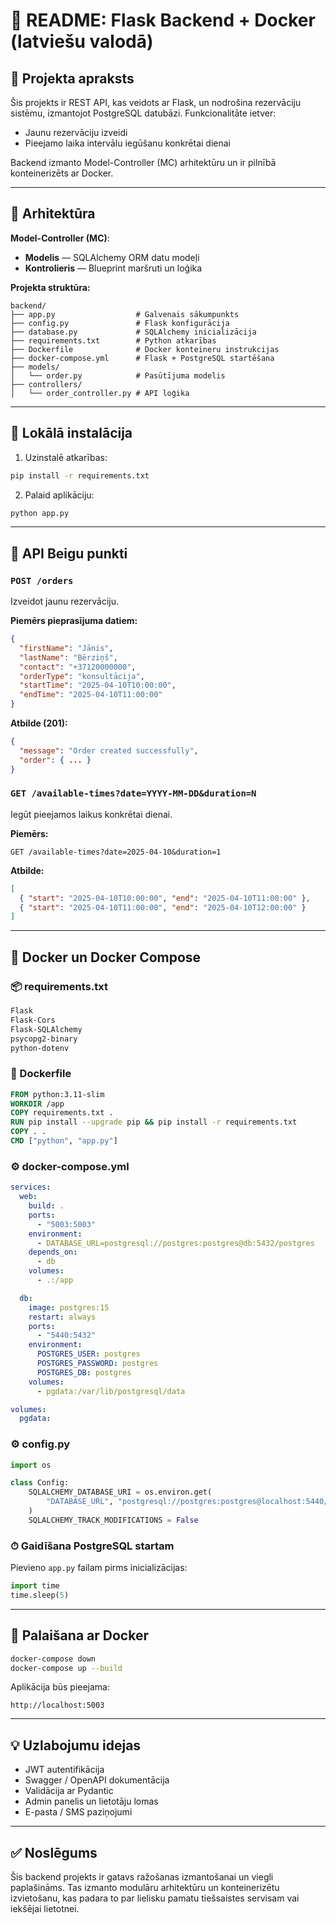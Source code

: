 # 📘 README: Flask Backend + Docker (latviešu valodā)

## 📌 Projekta apraksts

Šis projekts ir REST API, kas veidots ar Flask, un nodrošina rezervāciju sistēmu, izmantojot PostgreSQL datubāzi. Funkcionalitāte ietver:

- Jaunu rezervāciju izveidi
- Pieejamo laika intervālu iegūšanu konkrētai dienai

Backend izmanto Model-Controller (MC) arhitektūru un ir pilnībā konteinerizēts ar Docker.

---

## 🧱 Arhitektūra

**Model-Controller (MC)**:
- **Modelis** — SQLAlchemy ORM datu modeļi
- **Kontrolieris** — Blueprint maršruti un loģika

**Projekta struktūra:**
```
backend/
├── app.py                  # Galvenais sākumpunkts
├── config.py               # Flask konfigurācija
├── database.py             # SQLAlchemy inicializācija
├── requirements.txt        # Python atkarības
├── Dockerfile              # Docker konteineru instrukcijas
├── docker-compose.yml      # Flask + PostgreSQL startēšana
├── models/
│   └── order.py            # Pasūtījuma modelis
├── controllers/
│   └── order_controller.py # API loģika
```

---

## 🔌 Lokālā instalācija

1. Uzinstalē atkarības:
```bash
pip install -r requirements.txt
```

2. Palaid aplikāciju:
```bash
python app.py
```

---

## 🔗 API Beigu punkti

### `POST /orders`
Izveidot jaunu rezervāciju.

**Piemērs pieprasījuma datiem:**
```json
{
  "firstName": "Jānis",
  "lastName": "Bērziņš",
  "contact": "+37120000000",
  "orderType": "konsultācija",
  "startTime": "2025-04-10T10:00:00",
  "endTime": "2025-04-10T11:00:00"
}
```

**Atbilde (201):**
```json
{
  "message": "Order created successfully",
  "order": { ... }
}
```

### `GET /available-times?date=YYYY-MM-DD&duration=N`
Iegūt pieejamos laikus konkrētai dienai.

**Piemērs:**
```
GET /available-times?date=2025-04-10&duration=1
```
**Atbilde:**
```json
[
  { "start": "2025-04-10T10:00:00", "end": "2025-04-10T11:00:00" },
  { "start": "2025-04-10T11:00:00", "end": "2025-04-10T12:00:00" }
]
```

---

## 🐳 Docker un Docker Compose

### 📦 requirements.txt
```txt
Flask
Flask-Cors
Flask-SQLAlchemy
psycopg2-binary
python-dotenv
```

### 📄 Dockerfile
```dockerfile
FROM python:3.11-slim
WORKDIR /app
COPY requirements.txt .
RUN pip install --upgrade pip && pip install -r requirements.txt
COPY . .
CMD ["python", "app.py"]
```

### ⚙️ docker-compose.yml
```yaml
services:
  web:
    build: .
    ports:
      - "5003:5003"
    environment:
      - DATABASE_URL=postgresql://postgres:postgres@db:5432/postgres
    depends_on:
      - db
    volumes:
      - .:/app

  db:
    image: postgres:15
    restart: always
    ports:
      - "5440:5432"
    environment:
      POSTGRES_USER: postgres
      POSTGRES_PASSWORD: postgres
      POSTGRES_DB: postgres
    volumes:
      - pgdata:/var/lib/postgresql/data

volumes:
  pgdata:
```

### ⚙️ config.py
```python
import os

class Config:
    SQLALCHEMY_DATABASE_URI = os.environ.get(
        "DATABASE_URL", "postgresql://postgres:postgres@localhost:5440/postgres"
    )
    SQLALCHEMY_TRACK_MODIFICATIONS = False
```

### ⏱ Gaidīšana PostgreSQL startam
Pievieno `app.py` failam pirms inicializācijas:
```python
import time
time.sleep(5)
```

---

## 🚀 Palaišana ar Docker

```bash
docker-compose down
docker-compose up --build
```

Aplikācija būs pieejama:
```
http://localhost:5003
```

---

## 💡 Uzlabojumu idejas
- JWT autentifikācija
- Swagger / OpenAPI dokumentācija
- Validācija ar Pydantic
- Admin panelis un lietotāju lomas
- E-pasta / SMS paziņojumi

---

## ✅ Noslēgums

Šis backend projekts ir gatavs ražošanas izmantošanai un viegli paplašināms. Tas izmanto modulāru arhitektūru un konteinerizētu izvietošanu, kas padara to par lielisku pamatu tiešsaistes servisam vai iekšējai lietotnei.

